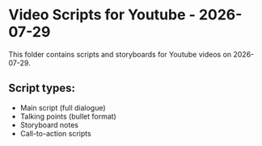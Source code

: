 # Video Scripts for Youtube - 2026-07-29

This folder contains scripts and storyboards for Youtube videos on 2026-07-29.

## Script types:
- Main script (full dialogue)
- Talking points (bullet format)
- Storyboard notes
- Call-to-action scripts
